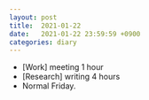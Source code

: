 ```yaml
---
layout: post
title:  2021-01-22
date:   2021-01-22 23:59:59 +0900
categories: diary
---
```


- [Work] meeting 1 hour
- [Research] writing 4 hours
- Normal Friday.
